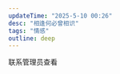 ```yaml
---
updateTime: "2025-5-10 00:26"
desc: "相逢何必曾相识"
tags: "情感"
outline: deep
---
```

联系管理员查看
<!-- ## 第一集，TDD
湿漉漉的六月黄昏，青豆在首都高速路的应急车道俯视着这个被两个月亮割裂的时空，编程般的规则世界正在塌缩，就像那些未被言说的童年创伤，监视着每个灵魂的莫比乌斯环。
 <img src="/love1.jpg" alt="VitePress Logo" width='auto' />

## 第一集，SGL
知不可忽骤得，拖遗像于悲风
 <img src="/love2.jpg" alt="VitePress Logo" width='auto'/>
 <img src="/love3.jpg" alt="VitePress Logo" width='auto' /> -->